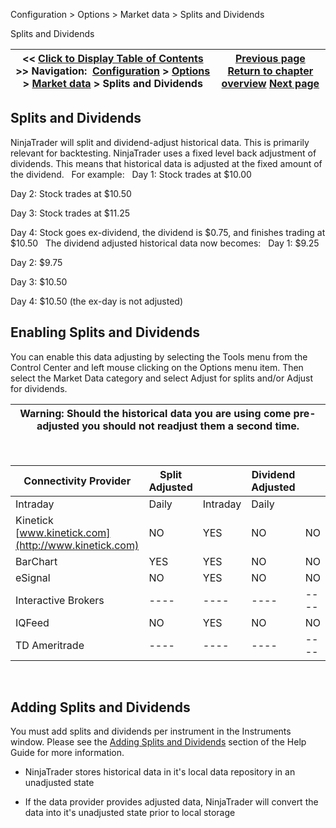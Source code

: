 ﻿
Configuration > Options > Market data > Splits and Dividends

Splits and Dividends

| << [Click to Display Table of Contents](splits_and_dividends.md) >> **Navigation:**     [Configuration](configuration-1.md) > [Options](options-1.md) > [Market data](options_marketdata-1.md) > Splits and Dividends | [Previous page](options_marketdata-1.md) [Return to chapter overview](options_marketdata-1.md) [Next page](merge_policy-1.md) |
| --- | --- |
## Splits and Dividends
NinjaTrader will split and dividend-adjust historical data. This is primarily relevant for backtesting. NinjaTrader uses a fixed level back adjustment of dividends. This means that historical data is adjusted at the fixed amount of the dividend.
 
For example:
 
Day 1: Stock trades at $10.00  

Day 2: Stock trades at $10.50  

Day 3: Stock trades at $11.25  

Day 4: Stock goes ex-dividend, the dividend is $0.75, and finishes trading at $10.50
 
The dividend adjusted historical data now becomes:
 
Day 1: $9.25  

Day 2: $9.75  

Day 3: $10.50  

Day 4: $10.50 (the ex-day is not adjusted)
 
## Enabling Splits and Dividends
You can enable this data adjusting by selecting the Tools menu from the Control Center and left mouse clicking on the Options menu item. Then select the Market Data category and select Adjust for splits and/or Adjust for dividends.
 

| Warning: Should the historical data you are using come pre-adjusted you should not readjust them a second time. |
| --- |
 

| Connectivity Provider | Split Adjusted | | Dividend Adjusted | |
| --- | --- | --- | --- | --- |
| Intraday | Daily | Intraday | Daily |
| Kinetick [www.kinetick.com](http://www.kinetick.com) | NO | YES | NO | NO |
| BarChart | YES | YES | NO | NO |
| eSignal | NO | YES | NO | NO |
| Interactive Brokers | ---- | ---- | ---- | ---- |
| IQFeed | NO | YES | NO | NO |
| TD Ameritrade | ---- | ---- | ---- | ---- |
 
## Adding Splits and Dividends
You must add splits and dividends per instrument in the Instruments window. Please see the [Adding Splits and Dividends](adding_splits_and_dividends-1.md) section of the Help Guide for more information.
 
- NinjaTrader stores historical data in it's local data repository in an unadjusted state

- If the data provider provides adjusted data, NinjaTrader will convert the data into it's unadjusted state prior to local storage
